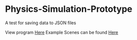 # Physics-Simulation-Prototype
A test for saving data to JSON files

View program [Here](https://lbhs.github.io/Games/PhysicsSimulation/)
Example Scenes can be found [Here](https://github.com/lbhs/Physics-Simulation-Prototype/tree/master/Simulators)

